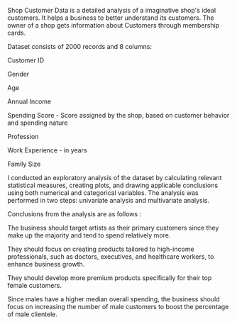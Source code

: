 Shop Customer Data is a detailed analysis of a imaginative shop's ideal customers. It helps a business to better understand its customers. The owner of a shop gets information about Customers through membership cards.

Dataset consists of 2000 records and 8 columns:

Customer ID

Gender

Age

Annual Income

Spending Score - Score assigned by the shop, based on customer behavior and spending nature

Profession

Work Experience - in years

Family Size

I conducted an exploratory analysis of the dataset by calculating relevant statistical measures, creating plots, and drawing applicable conclusions using both numerical and categorical variables. The analysis was performed in two steps: univariate analysis and multivariate analysis.

Conclusions from the analysis are as follows : 

The business should target artists as their primary customers since they make up the majority and tend to spend relatively more.

They should focus on creating products tailored to high-income professionals, such as doctors, executives, and healthcare workers, to enhance business growth.

They should develop more premium products specifically for their top female customers.

Since males have a higher median overall spending, the business should focus on increasing the number of male customers to boost the percentage of male clientele.
